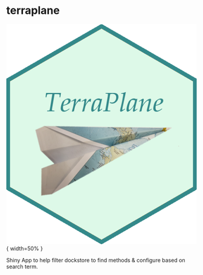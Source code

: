 # terraplane

![](images/terraplane.png){ width=50% }

Shiny App to help filter dockstore to find methods & configure based on search term. 


